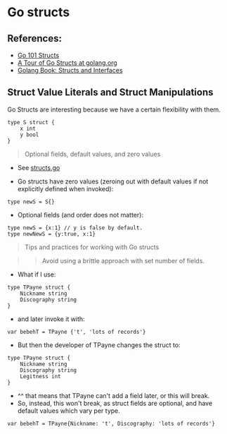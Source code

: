 # Go structs

## References: 
- [Go 101 Structs](https://go101.org/article/struct.html)
- [A Tour of Go Structs at golang.org](https://tour.golang.org/moretypes/2)
- [Golang Book: Structs and Interfaces](https://www.golang-book.com/books/intro/9)

## Struct Value Literals and Struct Manipulations

Go Structs are interesting because we have a certain flexibility with them.

```
type S struct {
	x int
	y bool
}
```

> Optional fields, default values, and zero values

- See [structs.go](../structs/structs.go)   

- Go structs have zero values (zeroing out with default values if not explicitly defined when invoked):
```
type newS = S{}
```
- Optional fields (and order does not matter):
```
type newS = {x:1} // y is false by default.
type newNewS = {y:true, x:1}
```

> Tips and practices for working with Go structs

>> Avoid using a brittle approach with set number of fields.

- What if I use:
```
type TPayne struct {
    Nickname string
    Discography string
}
```
- and later invoke it with:
```
var bebehT = TPayne {'t', 'lots of records'}
```
- But then the developer of TPayne changes the struct to:
```
type TPayne struct {
    Nickname string
    Discography string
    Legitness int
}
```

- ^^ that means that TPayne can't add a field later, or this will break.
- So, instead, this won't break, as struct fields are optional, and have default values which vary per type.
```
var bebehT = TPayne{Nickname: 't', Discography: 'lots of records'}
```